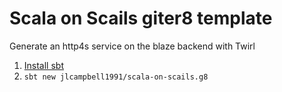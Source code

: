 # Scala on Scails giter8 template
Generate an http4s service on the blaze backend with Twirl

1. [Install sbt](http://www.scala-sbt.org/1.0/docs/Setup.html)
2. `sbt new jlcampbell1991/scala-on-scails.g8`
